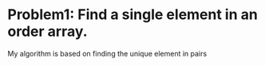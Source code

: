 # Problem1: Find a single element in an order array.

My algorithm is based on finding the unique element in pairs
